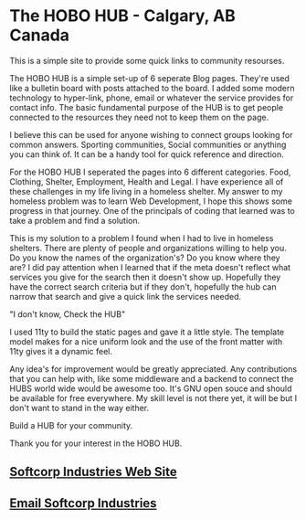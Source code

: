 # The HOBO HUB - Calgary, AB Canada

This is a simple site to provide some quick links to community resourses.

The HOBO HUB is a simple set-up of 6 seperate Blog pages. They're used like a bulletin board with posts attached to the board. I added some modern technology to hyper-link, phone, email or whatever the service provides for contact info. The basic fundamental purpose of the HUB is to get people connected to the resources they need not to keep them on the page.

I believe this can be used for anyone wishing to connect groups looking for common answers. Sporting communities, Social communities or anything you can think of. It can be a handy tool for quick reference and direction.

For the HOBO HUB I seperated the pages into 6 different categories. Food, Clothing, Shelter, Employment, Health and Legal. I have experience all of these challenges in my life living in a homeless shelter. My answer to my homeless problem was to learn Web Development, I hope this shows some progress in that journey. One of the principals of coding that learned was to take a problem and find a solution.

This is my solution to a problem I found when I had to live in homeless shelters. There are plenty of people and organizations willing to help you. Do you know the names of the organization's? Do you know where they are? I did pay attention when I learned that if the meta doesn't reflect what services you give for the search then it doesn't show up. Hopefully they have the correct search criteria but if they don't, hopefully the hub can narrow that search and give a quick link the services needed.

"I don't know, Check the HUB"

I used 11ty to build the static pages and gave it a little style. The template model makes for a nice uniform look and the use of the front matter with 11ty gives it a dynamic feel.

Any idea's for improvement would be greatly appreciated. Any contributions that you can help with, like some middleware and a backend to connect the HUBS world wide would be awesome too. It's GNU open souce and should be available for free everywhere. My skill level is not there yet, it will be but I don't want to stand in the way either.

Build a HUB for your community.

Thank you for your interest in the HOBO HUB.

## <a href="https://softcorpindustries.tech" target="_blank" title="Softcorp Industries Web Site">Softcorp Industries Web Site</a>

## <a href="mailto:softcorpindustries@gmail.com" title="Email Softcorp Industries">Email Softcorp Industries</a>